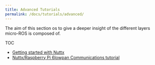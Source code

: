 ```yaml
---
title: Advanced Tutorials
permalink: /docs/tutorials/advanced/
---
```


The aim of this section os to give a deeper insight of the different layers micro-ROS is composed of.

TOC

*   [Getting started with Nuttx](/docs/tutorials/advanced/nuttx_getting_started/)
*   [Nuttx/Raspberry Pi 6lowpan Communications tutorial](/docs/tutorials/advanced/6lowpan_nuttx_rpi/)
